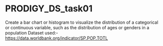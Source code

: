 # PRODIGY_DS_task01
Create a bar chart or histogram to visualize the distribution of a categorical or continuous variable, such as the distribution of ages or genders in a population
Dataset used:-
https://data.worldbank.org/indicator/SP.POP.TOTL
